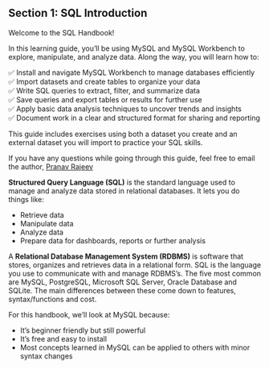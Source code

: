 ## **Section 1: SQL Introduction**

Welcome to the SQL Handbook!

In this learning guide, you’ll be using MySQL and MySQL Workbench to explore, manipulate, and analyze data. Along the way, you will learn how to:

✅ Install and navigate MySQL Workbench to manage databases efficiently  
✅ Import datasets and create tables to organize your data  
✅ Write SQL queries to extract, filter, and summarize data  
✅ Save queries and export tables or results for further use  
✅ Apply basic data analysis techniques to uncover trends and insights  
✅ Document work in a clear and structured format for sharing and reporting

This guide includes exercises using both a dataset you create and an external dataset you will import to practice your SQL skills.

If you have any questions while going through this guide, feel free to email the author, [Pranav Rajeev](mailto:pranav.r@glocalfoundation.ca)

**Structured Query Language (SQL)** is the standard language used to manage and analyze data stored in relational databases. It lets you do things like:
* Retrieve data  
* Manipulate data  
* Analyze data
* Prepare data for dashboards, reports or further analysis

A **Relational Database Management System (RDBMS)** is software that stores, organizes and retrieves data in a relational form. SQL is the language you use to communicate with and manage RDBMS’s. The five most common are MySQL, PostgreSQL, Microsoft SQL Server, Oracle Database and SQLite. The main differences between these come down to features, syntax/functions and cost. 

For this handbook, we’ll look at MySQL because: 

* It’s beginner friendly but still powerful  
* It’s free and easy to install  
* Most concepts learned in MySQL can be applied to others with minor syntax changes